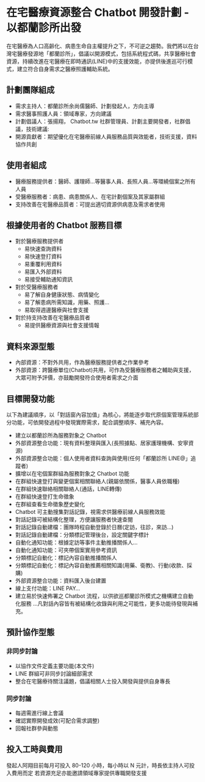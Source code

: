 # 在宅醫療資源整合 Chatbot 開發計劃 - 以都蘭診所出發
在宅醫療為人口高齡化、病患生命自主權提升之下，不可逆之趨勢。我們將以在台灣宅醫療發源地「都蘭診所」，倡議以開源模式，包括系統程式碼，共享醫療社會資源，持續改進在宅醫療在即時通訊(LINE)中的支援效能，亦提供後進巡可行模式，建立符合自身需求之醫療照護輔助系統。

## 計劃團隊組成
- 需求主持人：都蘭診所余尚儒醫師、計劃發起人，方向主導
- 需求醫事照護人員：領域專家，方向建議
- 計劃倡議人：張揚翔， Chatbot.tw 社群管理員、計劃主要開發者，社群倡議，技術建議:
- 開源貢獻者：期望優化在宅醫療前線人員服務品質與效能者，技術支援，資料協作共創

## 使用者組成
- 醫療服務提供者：醫師、護理師…等醫事人員、長照人員…等環繞個案之所有人員
- 受醫療服務者：病患、病患關係人、在宅計劃個案及其家屬群組
- 支持改善在宅醫療品質者：可提出適切資源供病患及需求者使用

## 根據使用者的 Chatbot 服務目標
- 對於醫療服務提供者
    - 易快速查詢資料
    - 易快速登打資料
    - 易重覆利用資料
    - 易匯入外部資料
    - 易接受輔助通知資訊
- 對於受醫療服務者
    - 易了解自身健康狀態、病情變化
    - 易了解患病所需知識，用藥、照護…
    - 易取得週邊醫療與社會支援
- 對於持支持改善在宅醫療品質者
    - 易提供醫療資源與社會支援情報

## 資料來源型態
- 內部資源：不對外共用，作為醫療服務提供者之作業參考
- 外部資源：跨醫療單位(Chatbot)共用，可作為受醫療服務者之輔助與支援，大眾可附予評價，亦鼓勵開發符合使用者需求之介面

## 目標開發功能
以下為建議順序，以「對話窗內容加值」為核心，將能逐步取代原個案管理系統部分功能，可依開發過程中發現實際需求，配合調整順序、補充內容。
- 建立以都蘭診所為服務對象之 Chatbot
- 外部資源整合功能：現有資料整理與匯入(長照據點、居家護理機構、安寧資源)
- 外部資源整合功能：個人使用者資料查詢與使用(任何「都蘭診所 LINE@」追蹤者)
- 擴增以在宅個案群組為服務對象之 Chatbot 功能
- 在群組快速登打與變更個案相關聯絡人(親屬依關係，醫事人員依職種)
- 在群組快速聯絡相關聯絡人(通話，LINE轉傳)
- 在群組快速登打生命徵象
- 在群組查看生命徵象歷史變化
- Chatbot 可主動搜集對話記錄，視需求供醫療前線人員服務效能
- 對話記錄可被結構化整理，方便讓服務者快速查閱
- 對話記錄自動建檔：團隊時程自動登錄於日曆(定訪，往診，來訪…)
- 對話記錄自動建檔：分類標記管理後台，設定關鍵字標計
- 自動化通知功能：根據定訪等事件主動推播關係人…
- 自動化通知功能：可夾帶個案實用參考資訊
- 分類標記自動化：標記內容自動推播關係人
- 分類標記自動化：標記內容自動推薦相關知識(用藥、衛教)、行動(收款、採購)
- 外部資源整合功能：資料匯入後台建置
- 線上支付功能：LINE PAY…
- 建立易於快速佈署之 Chatbot 流程，以供欲巡都蘭診所模式之機構建立自動化服務
…凡對話內容皆有被結構化收錄與利用之可能性，更多功能待發現與補充。

## 預計協作型態

### 非同步討論
- 以協作文件定義主要功能(本文件)
- LINE 群組可非同步討論細部需求
- 整合在宅醫療待關注議題，倡議相關人士投入開發與提供自身專長

### 同步討論
- 每週需進行線上會議
- 確認實際開發成效(可配合需求調整)
- 回報社群參與動態

## 投入工時與費用
發起人阿翔目前每月可投入 80-120 小時，每小時以 N 元計，時長依主持人可投入費用而定
若資源充足亦能邀請領域專家提供專職開發支援



